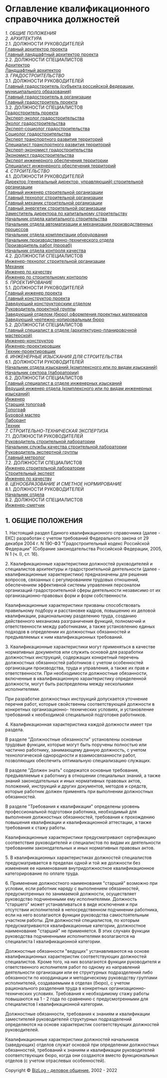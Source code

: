 # Оглавление квалификационного справочника должностей

_1\. ОБЩИЕ ПОЛОЖЕНИЯ_  
_2\. АРХИТЕКТУРА_  
2.1. ДОЛЖНОСТИ РУКОВОДИТЕЛЕЙ  
[Главный архитектор проекта](6.htm)  
[Главный ландшафтный архитектор проекта](7.htm)  
2.2. ДОЛЖНОСТИ СПЕЦИАЛИСТОВ  
[Архитектор](9.htm)  
[Ландшафтный архитектор](10.htm)  
_3\. ГРАДОСТРОИТЕЛЬСТВО_  
3.1. ДОЛЖНОСТИ РУКОВОДИТЕЛЕЙ  
[Главный градостроитель (субъекта российской федерации, муниципального
образования)](13.htm)  
[Главный градостроитель в организации](14.htm)  
[Главный градостроитель проекта](15.htm)  
3.2. ДОЛЖНОСТИ СПЕЦИАЛИСТОВ  
[Градостроитель проекта](17.htm)  
[Эксперт-эколог градостроительства](18.htm)  
[Эколог градостроительства](19.htm)  
[Эксперт-социолог градостроительства](20.htm)  
[Социолог градостроительства](21.htm)  
[Эксперт транспортного развития территорий](22.htm)  
[Специалист транспортного развития территорий](23.htm)  
[Эксперт-экономист градостроительства](24.htm)  
[Экономист градостроительства](25.htm)  
[Эксперт инженерного обеспечения территории](26.htm)  
[Специалист инженерного обеспечения территорий](27.htm)  
_4\. СТРОИТЕЛЬСТВО_  
4.1. ДОЛЖНОСТИ РУКОВОДИТЕЛЕЙ  
[Директор (генеральный директор, управляющий) строительной
организации](30.htm)  
[Главный инженер строительной организации](31.htm)  
[Главный технолог строительной организации](32.htm)  
[Главный механик строительной организации](33.htm)  
[Главный энергетик строительной организации](34.htm)  
[Заместитель директора по капитальному строительству](35.htm)  
[Начальник отдела капитального строительства](36.htm)  
[Начальник отдела автоматизации и механизации производственных
процессов](37.htm)  
[Начальник отдела комплектации оборудования](38.htm)  
[Начальник производственно-технического отдела](39.htm)  
[Производитель работ (прораб)](40.htm)  
[Начальник отдела контроля качества](41.htm)  
4.2. ДОЛЖНОСТИ СПЕЦИАЛИСТОВ  
[Инженер-технолог строительной организации](43.htm)  
[Механик](44.htm)  
[Инженер по качеству](45.htm)  
[Инженер по строительному контролю](46.htm)  
_5\. ПРОЕКТИРОВАНИЕ_  
5.1. ДОЛЖНОСТИ РУКОВОДИТЕЛЕЙ  
[Главный инженер проекта](49.htm)  
[Главный конструктор проекта](50.htm)  
[Заведующий конструкторским отделом](51.htm)  
[Руководитель проектной группы](52.htm)  
[Заведующий отделом (бюро) оформления проектных материалов](53.htm)  
[Заведующий чертежно-копировальным бюро](54.htm)  
5.2. ДОЛЖНОСТИ СПЕЦИАЛИСТОВ  
[Главный специалист в отделе (архитектурно-планировочной мастерской)](56.htm)  
[Инженер-конструктор](57.htm)  
[Инженер-проектировщик](58.htm)  
[Техник-проектировщик](59.htm)  
_6\. ИНЖЕНЕРНЫЕ ИЗЫСКАНИЯ ДЛЯ СТРОИТЕЛЬСТВА_  
6.1. ДОЛЖНОСТИ РУКОВОДИТЕЛЕЙ  
[Начальник отдела изысканий (комплексного или по видам изысканий)](62.htm)  
[Начальник сектора (лаборатории)](63.htm)  
6.2. ДОЛЖНОСТИ СПЕЦИАЛИСТОВ  
[Главный специалист в отделе инженерных изысканий](65.htm)  
[Ведущий инженер отдела (комплексного или по видам инженерных
изысканий)](66.htm)  
[Инженер](67.htm)  
[Старший топограф](68.htm)  
[Топограф](69.htm)  
[Буровой мастер](70.htm)  
[Лаборант](71.htm)  
[Техник](72.htm)  
_7\. СТРОИТЕЛЬНО-ТЕХНИЧЕСКАЯ ЭКСПЕРТИЗА_  
7.1. ДОЛЖНОСТИ РУКОВОДИТЕЛЕЙ  
[Руководитель строительной лаборатории](75.htm)  
[Начальник службы качества строительной лаборатории](76.htm)  
[Руководитель экспертной группы](77.htm)  
[Главный метролог](78.htm)  
7.2. ДОЛЖНОСТИ СПЕЦИАЛИСТОВ  
[Инженер строительной лаборатории](80.htm)  
[Строительный эксперт](81.htm)  
[Инженер по качеству](82.htm)  
_8\. ЦЕНООБРАЗОВАНИЕ И СМЕТНОЕ НОРМИРОВАНИЕ_  
8.1. ДОЛЖНОСТИ РУКОВОДИТЕЛЕЙ  
[Начальник отдела](85.htm)  
8.2. ДОЛЖНОСТИ СПЕЦИАЛИСТОВ  
[Инженер-сметчик](87.htm)

## 1\. ОБЩИЕ ПОЛОЖЕНИЯ
1\. Настоящий раздел Единого квалификационного справочника (далее - ЕКС)
разработан с учетом требований Федерального закона от 29 декабря 2004 г. N
190-ФЗ "Градостроительный кодекс Российской Федерации" (Собрание
законодательства Российской Федерации, 2005, N 1 (ч. I), ст. 16).

2\. Квалификационные характеристики должностей руководителей и специалистов
архитектуры и градостроительной деятельности (далее - квалификационные
характеристики) предназначены для решения вопросов, связанных с регулированием
трудовых отношений, обеспечением эффективной системы управления персоналом
организаций градостроительной сферы деятельности независимо от их
организационно-правовых форм и форм собственности.

Квалификационные характеристики призваны способствовать правильному подбору и
расстановке кадров, повышению их деловой квалификации, рациональному
разделению труда, созданию действенного механизма разграничения функций,
полномочий и ответственности между работниками, а также установлению единых
подходов в определении их должностных обязанностей и предъявляемых к ним
квалификационных требований.

3\. Квалификационные характеристики могут применяться в качестве нормативных
документов или служить основой для разработки должностных инструкций,
содержащих конкретный перечень должностных обязанностей работников с учетом
особенностей организации производства, труда и управления, а также их прав и
ответственности. При необходимости должностные обязанности, включенные в
квалификационную характеристику определенной должности, могут быть
распределены между несколькими исполнителями.

При разработке должностных инструкций допускается уточнение перечня работ,
которые свойственны соответствующей должности в конкретных организационно-
технических условиях, и установление требований к необходимой специальной
подготовке работников.

4\. Квалификационная характеристика каждой должности имеет три раздела.

В разделе "Должностные обязанности" установлены основные трудовые функции,
которые могут быть поручены полностью или частично работнику, занимающему
данную должность, с учетом технологической однородности и взаимосвязанности
работ, позволяющих обеспечить оптимальную специализацию служащих.

В разделе "Должен знать" содержатся основные требования, предъявляемые к
работнику в отношении специальных знаний, а также знаний законодательных и
иных нормативных правовых актов, положений, инструкций и других документов,
методов и средств, которые работник должен применять при выполнении
должностных обязанностей.

В разделе "Требования к квалификации" определены уровень профессиональной
подготовки работника, необходимый для выполнения должностных обязанностей,
требования к прохождению повышения квалификации и квалификационной аттестации,
а также требования к стажу работы.

Квалификационные характеристики предусматривают сертификацию соответствия
руководителей и специалистов по видам их деятельности требованиям
законодательных и иных нормативных правовых актов.

5\. В квалификационных характеристиках должностей специалистов
предусматривается в пределах одной и той же должности без изменения ее
наименования внутридолжностное квалификационное категорирование по оплате
труда.

6\. Применение должностного наименования "старший" возможно при условии, если
работник наряду с выполнением обязанностей, предусмотренных по занимаемой
должности, осуществляет руководство подчиненными ему исполнителями. Должность
"старшего" может устанавливаться в виде исключения и при отсутствии
исполнителей в непосредственном подчинении работника, если на него возлагаются
функции руководства самостоятельным участком работы. Для должностей
специалистов, по которым предусматриваются квалификационные категории,
должностное наименование "старший" не применяется. В этих случаях функции
руководства подчиненными исполнителями возлагаются на специалиста I
квалификационной категории.

Должностные обязанности "ведущих" устанавливаются на основе квалификационных
характеристик соответствующих должностей специалистов. Кроме того, на них
возлагаются функции руководителя и ответственного исполнителя работ по одному
из направлений деятельности организации или ее структурных подразделений либо
обязанности по координации и методическому руководству группами исполнителей,
создаваемыми в отделах (бюро), с учетом рационального разделения труда в
конкретных организационно-технических условиях. Требования к необходимому
стажу работы повышаются на 1 - 2 года по сравнению с предусмотренными для
специалистов I квалификационной категории.

Должностные обязанности, требования к знаниям и квалификации заместителей
руководителей структурных подразделений определяются на основе характеристик
соответствующих должностей руководителей.

Квалификационные характеристики должностей начальников (заведующих) отделов
служат основой при определении должностных обязанностей, требований к знаниям
и квалификации руководителей соответствующих бюро, когда они создаются вместо
функциональных отделов (с учетом отраслевых особенностей).  
  
Copyright © [BizLog - деловое общение](/), 2002 - 2022

